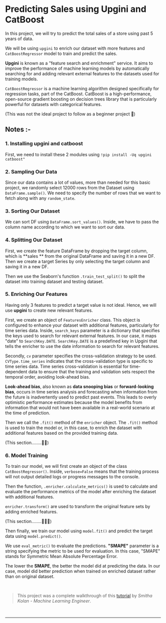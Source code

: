 # Predicting Sales using Upgini and CatBoost

In this project, we will try to predict the total sales of a store using past 5 years of data.

We will be using `upgini` to enrich our dataset with more features and `CatBoostRegressor` model to train and predict the sales.

**Upgini** is known as a "feature search and enrichment" service. It aims to improve the performance of machine learning models by automatically searching for and adding relevant external features to the datasets used for training models.

`CatBoostRegressor` is a machine learning algorithm designed specifically for regression tasks, part of the CatBoost. CatBoost is a high-performance, open-source gradient boosting on decision trees library that is particularly powerful for datasets with categorical features.

(This was not the ideal project to follow as a beginner project 🫠)

## Notes :-

### 1. Installing upgini and catboost
First, we need to install these 2 modules using `!pip install -Uq upgini catboost"`

### 2. Sampling Our Data
Since our data contains a lot of values, more than needed for this basic project, we randomly select 12000 rows from the Dataset using `DataFrame.sample()`. We need to specify the number of rows that we want to fetch along with any `random_state`.

### 3. Sorting Our Dataset
We can sort DF using `DataFrame.sort_values()`. Inside, we have to pass the column name according to which we want to sort our data.

### 4. Splitting Our Dataset
First, we create the feature DataFrame by dropping the target column, which is **sales ** from the original DataFrame and saving it in a new DF. Then we create a target Series by only selecting the target column and saving it in a new DF.

Then we use the Seaborn's function `.train_test_split()` to split the dataset into training dataset and testing dataset.

### 5. Enriching Our Features
Having only 3 features to predict a target value is not ideal. Hence, we will use **upgini** to create new relevant features.

First, we create an object of `FeaturesEnricher` class. This object is configured to enhance your dataset with additional features, particularly for time series data. Inside, `search_keys` parameter is a dictionary that specifies the keys used to search for relevant external features. In our case, it maps "date" to `SearchKey.DATE`. `SearchKey.DATE` is a predefined key in Upgini that tells the enricher to use the date information to search for relevant features.

Secondly, `cv` parameter specifies the cross-validation strategy to be used. `CVType.time_series` indicates that the cross-validation type is specific to time series data. Time series cross-validation is essential for time-dependent data to ensure that the training and validation sets respect the temporal order, avoiding look-ahead bias.

**Look-ahead bias**, also known as **data snooping bias** or **forward-looking bias**, occurs in time series analysis and forecasting when information from the future is inadvertently used to predict past events. This leads to overly optimistic performance estimates because the model benefits from information that would not have been available in a real-world scenario at the time of prediction.

Then we call the `.fit()` method of the `enricher` object. The `.fit()` method is used to train the model or, in this case, to enrich the dataset with additional features based on the provided training data.

(This section........🫠🫠)

### 6. Model Training
To train our model, we will first create an object of the class `CatBoostRegressor()`. Inside, `verbose=False` means that the training process will not output detailed logs or progress messages to the console.

Then the function, `.enricher.calculate_metrics()` is used to calculate and evaluate the performance metrics of the model after enriching the dataset with additional features. 

`enricher.transform()` are used to transform the original feature sets by adding enriched features. 

(This section........🫠🫠🫠)

Then finally, we train our model using `model.fit()` and predict the target data using `model.predict()`. 

We use `eval_metric()` to evaluate the predictions. **"SMAPE"** parameter is a string specifying the metric to be used for evaluation. In this case, "SMAPE" stands for Symmetric Mean Absolute Percentage Error.

The lower the **SMAPE**, the better the model did at predicting the data. In our case, model did better prediction when trained on enriched dataset rather than on original dataset.

<br>

> This project was a complete walkthrough of this [tutorial](https://youtu.be/U9ReNx8E61g?si=nQgWuzpeozsO1_UE) by *Smitha Kolan - Machine Learning Engineer*.

 <br>

---------
